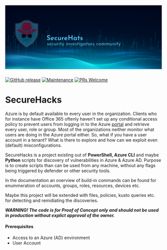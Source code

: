 ![logo](./media/sh-banners.png)
=========
[![GitHub release](https://img.shields.io/github/release/SecureHats/Sentinel-playground.svg?style=flat-square)](https://github.com/SecureHats/SecureHacks/releases)
[![Maintenance](https://img.shields.io/maintenance/yes/2022.svg?style=flat-square)]()
[![PRs Welcome](https://img.shields.io/badge/PRs-welcome-brightgreen.svg?style=flat-square)](http://makeapullrequest.com)

# SecureHacks

Azure is by default available to every user in the organization. Clients who for instance have Office 365 oftenly haven't set up any conditional access policy to prevent users from logging in to the Azure [portal](https://aad.portal.azure.com) and retrieve every user, role or group. Most of the organizations neither monitor what users are doing in the Azure portal either. So, what if you have a user account in a tenant? What is there to explore and how can we exploit even (default) misconfigurations.

SecureHacks is a project existing out of **PowerShell, Azure CLI** and maybe **Python** scripts for discovery of vulnerabilities in Azure & Azure AD.
Purpose is to create scripts than can be used from any machine, without any flags being triggered by defender or other security tools.

In the documentation an overview of build-in commands can be found for enummeration of accounts, groups, roles, resources, devices etc.

Maybe this project will be extended with files, policies, kusto queries etc. for detecting and remidiating the discoveries.

**_WARNING! The code is for Proof of Concept only and should not be used in production without explict approval of the owner._**

#### Prerequisites

- Access to an Azure (AD) environment
- User Account
